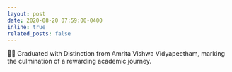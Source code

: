 ```yaml
---
layout: post
date: 2020-08-20 07:59:00-0400
inline: true
related_posts: false
---
```


🧑‍🎓 Graduated with Distinction from Amrita Vishwa Vidyapeetham, marking the culmination of a rewarding academic journey. 
